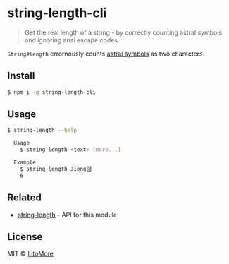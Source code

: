 # string-length-cli

> Get the real length of a string - by correctly counting astral symbols and ignoring ansi escape codes

`String#length` errornously counts [astral symbols](https://web.archive.org/web/20150721114550/http://www.tlg.uci.edu/~opoudjis/unicode/unicode_astral.html) as two characters.

## Install

```bash
$ npm i -g string-length-cli
```

## Usage

```bash
$ string-length --help

  Usage
    $ string-length <text> [more...]

  Example
    $ string-length Jiong囧
    6
```

## Related

- [string-length](https://github.com/sindresorhus/string-length) - API for this module

## License

MIT © [LitoMore](https://github.com/LitoMore)
